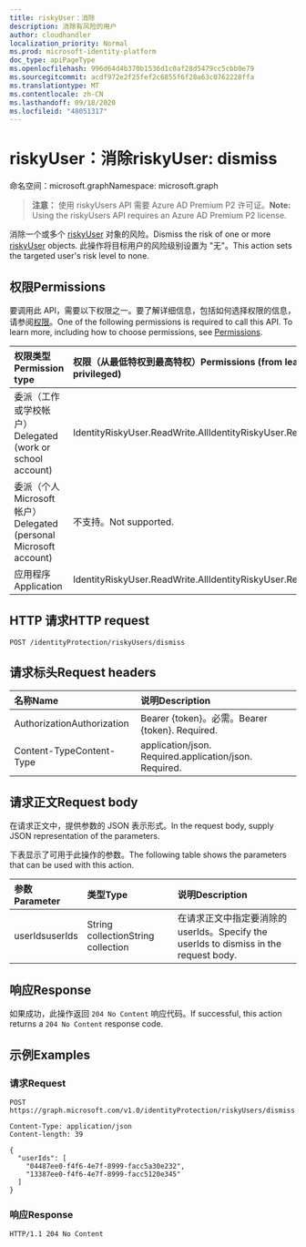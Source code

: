 ```yaml
---
title: riskyUser：消除
description: 消除有风险的用户
author: cloudhandler
localization_priority: Normal
ms.prod: microsoft-identity-platform
doc_type: apiPageType
ms.openlocfilehash: 996d64d4b370b1536d1c0af28d5479cc5cbb0e79
ms.sourcegitcommit: acdf972e2f25fef2c6855f6f28a63c0762228ffa
ms.translationtype: MT
ms.contentlocale: zh-CN
ms.lasthandoff: 09/18/2020
ms.locfileid: "48051317"
---
```

# <a name="riskyuser-dismiss"></a><span data-ttu-id="cb945-103">riskyUser：消除</span><span class="sxs-lookup"><span data-stu-id="cb945-103">riskyUser: dismiss</span></span>
<span data-ttu-id="cb945-104">命名空间：microsoft.graph</span><span class="sxs-lookup"><span data-stu-id="cb945-104">Namespace: microsoft.graph</span></span>

><span data-ttu-id="cb945-105">**注意：** 使用 riskyUsers API 需要 Azure AD Premium P2 许可证。</span><span class="sxs-lookup"><span data-stu-id="cb945-105">**Note:** Using the riskyUsers API requires an Azure AD Premium P2 license.</span></span>

<span data-ttu-id="cb945-106">消除一个或多个 [riskyUser](../resources/riskyuser.md) 对象的风险。</span><span class="sxs-lookup"><span data-stu-id="cb945-106">Dismiss the risk of one or more [riskyUser](../resources/riskyuser.md) objects.</span></span> <span data-ttu-id="cb945-107">此操作将目标用户的风险级别设置为 "无"。</span><span class="sxs-lookup"><span data-stu-id="cb945-107">This action sets the targeted user's risk level to none.</span></span>

## <a name="permissions"></a><span data-ttu-id="cb945-108">权限</span><span class="sxs-lookup"><span data-stu-id="cb945-108">Permissions</span></span>
<span data-ttu-id="cb945-p102">要调用此 API，需要以下权限之一。要了解详细信息，包括如何选择权限的信息，请参阅[权限](/graph/permissions_reference)。</span><span class="sxs-lookup"><span data-stu-id="cb945-p102">One of the following permissions is required to call this API. To learn more, including how to choose permissions, see [Permissions](/graph/permissions_reference).</span></span>

|<span data-ttu-id="cb945-111">权限类型</span><span class="sxs-lookup"><span data-stu-id="cb945-111">Permission type</span></span>      | <span data-ttu-id="cb945-112">权限（从最低特权到最高特权）</span><span class="sxs-lookup"><span data-stu-id="cb945-112">Permissions (from least to most privileged)</span></span>              |
|:--------------------|:---------------------------------------------------------|
|<span data-ttu-id="cb945-113">委派（工作或学校帐户）</span><span class="sxs-lookup"><span data-stu-id="cb945-113">Delegated (work or school account)</span></span> | <span data-ttu-id="cb945-114">IdentityRiskyUser.ReadWrite.All</span><span class="sxs-lookup"><span data-stu-id="cb945-114">IdentityRiskyUser.ReadWrite.All</span></span>    |
|<span data-ttu-id="cb945-115">委派（个人 Microsoft 帐户）</span><span class="sxs-lookup"><span data-stu-id="cb945-115">Delegated (personal Microsoft account)</span></span> | <span data-ttu-id="cb945-116">不支持。</span><span class="sxs-lookup"><span data-stu-id="cb945-116">Not supported.</span></span>    |
|<span data-ttu-id="cb945-117">应用程序</span><span class="sxs-lookup"><span data-stu-id="cb945-117">Application</span></span> | <span data-ttu-id="cb945-118">IdentityRiskyUser.ReadWrite.All</span><span class="sxs-lookup"><span data-stu-id="cb945-118">IdentityRiskyUser.ReadWrite.All</span></span> |

## <a name="http-request"></a><span data-ttu-id="cb945-119">HTTP 请求</span><span class="sxs-lookup"><span data-stu-id="cb945-119">HTTP request</span></span>

<!-- {
  "blockType": "ignored"
}
-->
``` http
POST /identityProtection/riskyUsers/dismiss
```

## <a name="request-headers"></a><span data-ttu-id="cb945-120">请求标头</span><span class="sxs-lookup"><span data-stu-id="cb945-120">Request headers</span></span>
|<span data-ttu-id="cb945-121">名称</span><span class="sxs-lookup"><span data-stu-id="cb945-121">Name</span></span>|<span data-ttu-id="cb945-122">说明</span><span class="sxs-lookup"><span data-stu-id="cb945-122">Description</span></span>|
|:---|:---|
|<span data-ttu-id="cb945-123">Authorization</span><span class="sxs-lookup"><span data-stu-id="cb945-123">Authorization</span></span>|<span data-ttu-id="cb945-p103">Bearer {token}。必需。</span><span class="sxs-lookup"><span data-stu-id="cb945-p103">Bearer {token}. Required.</span></span>|
|<span data-ttu-id="cb945-126">Content-Type</span><span class="sxs-lookup"><span data-stu-id="cb945-126">Content-Type</span></span>|<span data-ttu-id="cb945-p104">application/json. Required.</span><span class="sxs-lookup"><span data-stu-id="cb945-p104">application/json. Required.</span></span>|

## <a name="request-body"></a><span data-ttu-id="cb945-129">请求正文</span><span class="sxs-lookup"><span data-stu-id="cb945-129">Request body</span></span>
<span data-ttu-id="cb945-130">在请求正文中，提供参数的 JSON 表示形式。</span><span class="sxs-lookup"><span data-stu-id="cb945-130">In the request body, supply JSON representation of the parameters.</span></span>

<span data-ttu-id="cb945-131">下表显示了可用于此操作的参数。</span><span class="sxs-lookup"><span data-stu-id="cb945-131">The following table shows the parameters that can be used with this action.</span></span>

|<span data-ttu-id="cb945-132">参数</span><span class="sxs-lookup"><span data-stu-id="cb945-132">Parameter</span></span>|<span data-ttu-id="cb945-133">类型</span><span class="sxs-lookup"><span data-stu-id="cb945-133">Type</span></span>|<span data-ttu-id="cb945-134">说明</span><span class="sxs-lookup"><span data-stu-id="cb945-134">Description</span></span>|
|:---|:---|:---|
|<span data-ttu-id="cb945-135">userIds</span><span class="sxs-lookup"><span data-stu-id="cb945-135">userIds</span></span>|<span data-ttu-id="cb945-136">String collection</span><span class="sxs-lookup"><span data-stu-id="cb945-136">String collection</span></span>|<span data-ttu-id="cb945-137">在请求正文中指定要消除的 userIds。</span><span class="sxs-lookup"><span data-stu-id="cb945-137">Specify the userIds to dismiss in the request body.</span></span>|



## <a name="response"></a><span data-ttu-id="cb945-138">响应</span><span class="sxs-lookup"><span data-stu-id="cb945-138">Response</span></span>

<span data-ttu-id="cb945-139">如果成功，此操作返回 `204 No Content` 响应代码。</span><span class="sxs-lookup"><span data-stu-id="cb945-139">If successful, this action returns a `204 No Content` response code.</span></span>

## <a name="examples"></a><span data-ttu-id="cb945-140">示例</span><span class="sxs-lookup"><span data-stu-id="cb945-140">Examples</span></span>

### <a name="request"></a><span data-ttu-id="cb945-141">请求</span><span class="sxs-lookup"><span data-stu-id="cb945-141">Request</span></span>
<!-- {
  "blockType": "request",
  "name": "riskyuser_dismiss"
}
-->
``` http
POST https://graph.microsoft.com/v1.0/identityProtection/riskyUsers/dismiss

Content-Type: application/json
Content-length: 39

{
  "userIds": [
    "04487ee0-f4f6-4e7f-8999-facc5a30e232",
    "13387ee0-f4f6-4e7f-8999-facc5120e345"
  ]
}
```


### <a name="response"></a><span data-ttu-id="cb945-142">响应</span><span class="sxs-lookup"><span data-stu-id="cb945-142">Response</span></span>

<!-- {
  "blockType": "response",
  "truncated": true
}
-->
``` http
HTTP/1.1 204 No Content
```


